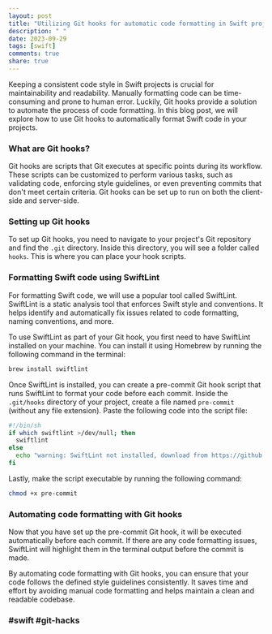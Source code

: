 ```yaml
---
layout: post
title: "Utilizing Git hooks for automatic code formatting in Swift projects"
description: " "
date: 2023-09-29
tags: [swift]
comments: true
share: true
---
```


Keeping a consistent code style in Swift projects is crucial for maintainability and readability. Manually formatting code can be time-consuming and prone to human error. Luckily, Git hooks provide a solution to automate the process of code formatting. In this blog post, we will explore how to use Git hooks to automatically format Swift code in your projects.

### What are Git hooks?

Git hooks are scripts that Git executes at specific points during its workflow. These scripts can be customized to perform various tasks, such as validating code, enforcing style guidelines, or even preventing commits that don't meet certain criteria. Git hooks can be set up to run on both the client-side and server-side.

### Setting up Git hooks

To set up Git hooks, you need to navigate to your project's Git repository and find the `.git` directory. Inside this directory, you will see a folder called `hooks`. This is where you can place your hook scripts.

### Formatting Swift code using SwiftLint

For formatting Swift code, we will use a popular tool called SwiftLint. SwiftLint is a static analysis tool that enforces Swift style and conventions. It helps identify and automatically fix issues related to code formatting, naming conventions, and more.

To use SwiftLint as part of your Git hook, you first need to have SwiftLint installed on your machine. You can install it using Homebrew by running the following command in the terminal:

```bash
brew install swiftlint
```

Once SwiftLint is installed, you can create a pre-commit Git hook script that runs SwiftLint to format your code before each commit. Inside the `.git/hooks` directory of your project, create a file named `pre-commit` (without any file extension). Paste the following code into the script file:

```bash
#!/bin/sh
if which swiftlint >/dev/null; then
  swiftlint
else
  echo "warning: SwiftLint not installed, download from https://github.com/realm/SwiftLint"
fi
```

Lastly, make the script executable by running the following command:

```bash
chmod +x pre-commit
```

### Automating code formatting with Git hooks

Now that you have set up the pre-commit Git hook, it will be executed automatically before each commit. If there are any code formatting issues, SwiftLint will highlight them in the terminal output before the commit is made.

By automating code formatting with Git hooks, you can ensure that your code follows the defined style guidelines consistently. It saves time and effort by avoiding manual code formatting and helps maintain a clean and readable codebase.

### #swift #git-hacks